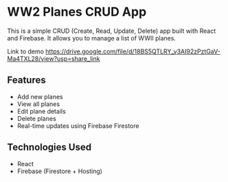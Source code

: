 # WW2 Planes CRUD App

This is a simple CRUD (Create, Read, Update, Delete) app built with React and Firebase. It allows you to manage a list of WWII planes.

Link to demo https://drive.google.com/file/d/18BS5QTLRY_v3AI92zPztGaV-Ma4TXL28/view?usp=share_link


## Features

- Add new planes
- View all planes
- Edit plane details
- Delete planes
- Real-time updates using Firebase Firestore

## Technologies Used

- React
- Firebase (Firestore + Hosting)
